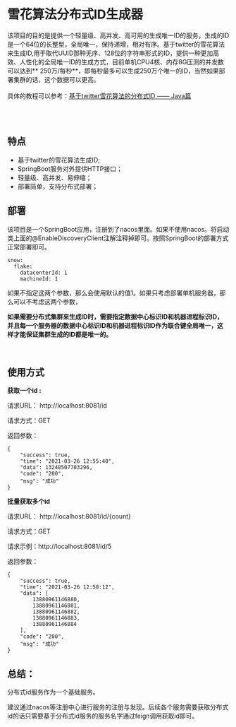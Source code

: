 # 雪花算法分布式ID生成器
该项目的目的是提供一个轻量级、高并发、高可用的生成唯一ID的服务，生成的ID是一个64位的长整型，全局唯一，保持递增，相对有序。基于twitter的雪花算法来生成ID,用于取代UUID那种无序、128位的字符串形式的ID，提供一种更加高效、人性化的全局唯一ID的生成方式，目前单机CPU4核、内存8G压测的并发数可以达到**
250万/每秒**，即每秒最多可以生成250万个唯一的ID，当然如果部署集群的话，这个数据可以更高。
<br><br>
具体的教程可以参考：[基于twitter雪花算法的分布式ID —— Java篇](./SnowFlake-Java.md)

<br><br>

## 特点

* 基于twitter的雪花算法生成ID;
* SpringBoot服务对外提供HTTP接口；
* 轻量级、高并发、易伸缩；
* 部署简单，支持分布式部署；
  <br>

## 部署

该项目是一个SpringBoot应用，注册到了nacos里面。如果不使用nacos。将启动类上面的@EnableDiscoveryClient注解注释掉即可。按照SpringBoot的部署方式正常部署即可。

```
snow:
  flake:
    datacenterId: 1
    machineId: 1
```

如果不指定这两个参数，那么会使用默认的值1。如果只考虑部署单机服务器，那么可以不考虑这两个参数，

**如果需要分布式集群来生成ID时，需要指定数据中心标识ID和机器进程标识ID，并且每一个服务器的数据中心标识ID和机器进程标识ID作为联合键全局唯一，这样才能保证集群生成的ID都是唯一的。**

<br>

## 使用方式

**获取一个id :**

请求URL： http://localhost:8081/id

请求方式：GET

返回参数：

```
{
    "success": true,
    "time": "2021-03-26 12:55:40",
    "data": 13240507703296,
    "code": "200",
    "msg": "成功"
}
```

**批量获取多个id**

请求URL： http://localhost:8081/id/{count}

请求方式：GET

请求示例：http://localhost:8081/id/5

返回参数：

```
{
    "success": true,
    "time": "2021-03-26 12:58:12",
    "data": [
        13880961146880,
        13880961146881,
        13880961146882,
        13880961146883,
        13880961146884
    ],
    "code": "200",
	"msg": "成功"
}
```

## 总结：

分布式id服务作为一个基础服务。

建议通过nacos等注册中心进行服务的注册与发现。后续各个服务需要获取分布式id的话只需要基于分布式id服务的服务名字通过feign调用获取id即可。